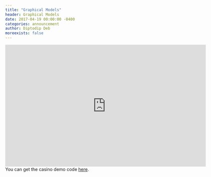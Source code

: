 ```yaml
---
title: "Graphical Models"
header: Graphical Models
date: 2017-04-19 00:00:00 -0400
categories: announcement
author: Diptodip Deb
moreexists: false
---
```

<!-- embedded slides should have width="640" height="389" -->
<div class="has-text-centered" style="width:100%;"><iframe src="https://docs.google.com/presentation/d/1BH9IUH1oQrfFbaJvRsCgyzjA7cIRqOEgZi7ei7buCLk/embed?start=false&loop=false&delayms=3000" frameborder="0" width="640" height="389" allowfullscreen="true" mozallowfullscreen="true" webkitallowfullscreen="true"></iframe></div>
You can get the casino demo code <a href="https://drive.google.com/open?id=0B9DSQbZr8D9ZbHBLYjQ3Ykd3WVk">here</a>.
